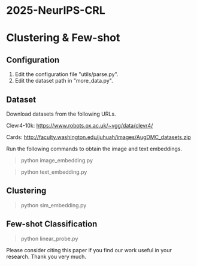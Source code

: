 # 2025-NeurIPS-CRL

# Clustering & Few-shot

## Configuration

1. Edit the configuration file "utils/parse.py".
2. Edit the dataset path in "more_data.py".

## Dataset

Download datasets from the following URLs.

Clevr4-10k: https://www.robots.ox.ac.uk/~vgg/data/clevr4/

Cards: http://faculty.washington.edu/juhuah/images/AugDMC_datasets.zip

Run the following commands to obtain the image and text embeddings.

> python image_embedding.py

> python text_embedding.py

## Clustering

> python sim_embedding.py

## Few-shot Classification

> python linear_probe.py

Please consider citing this paper if you find our work useful in your research. Thank you very much.


